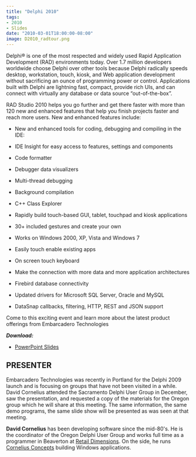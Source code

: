 ```yaml
---
title: "Delphi 2010"
tags:
- 2010
- Slides
date: "2010-03-01T18:00:00-08:00"
image: D2010_radtour.png
---
```


Delphi® is one of the most respected and widely used Rapid Application Development (RAD) environments today. Over 1.7 million developers worldwide choose Delphi over other tools because Delphi radically speeds desktop, workstation, touch, kiosk, and Web application development without sacrificing an ounce of programming power or control. Applications built with Delphi are lightning fast, compact, provide rich UIs, and can connect with virtually any database or data source “out-of-the-box”.

RAD Studio 2010 helps you go further and get there faster with more than 120 new and enhanced features that help you finish projects faster and reach more users. New and enhanced features include:

- New and enhanced tools for coding, debugging and compiling in the IDE:

 - IDE Insight for easy access to features, settings and components
 - Code formatter
 - Debugger data visualizers
 - Multi-thread debugging
 - Background compilation
 - C++ Class Explorer
 
- Rapidly build touch-based GUI, tablet, touchpad and kiosk applications
 - 30+ included gestures and create your own
 - Works on Windows 2000, XP, Vista and Windows 7
 - Easily touch enable existing apps
 - On screen touch keyboard
 
- Make the connection with more data and more application architectures

 - Firebird database connectivity
 - Updated drivers for Microsoft SQL Server, Oracle and MySQL
 - DataSnap callbacks, filtering, HTTP, REST and JSON support

Come to this exciting event and learn more about the latest product offerings from Embarcadero Technologies

***Download:***
- [PowerPoint Slides](https://presentations.odug.org/2010-02_Delphi2010/090731_Delphi_2010_Launch_Seminar.pptx)

## PRESENTER ##

Embarcadero Technologies was recently in Portland for the Delphi 2009 launch and is focusing on groups that have not been visited in a while. David Cornelius attended the Sacramento Delphi User Group in December, saw the presentation, and requested a copy of the materials for the Oregon group which he will share at this meeting. The same information, the same demo programs, the same slide show will be presented as was seen at that meeting.

**David Cornelius** has been developing software since the mid-80's. He is the coordinator of the Oregon Delphi User Group and works full time as a programmer in Beaverton at [Retail Dimensions](http://retaildimensions.com/). On the side, he runs [Cornelius Concepts](http://corneliusconcepts.com/) building Windows applications.
